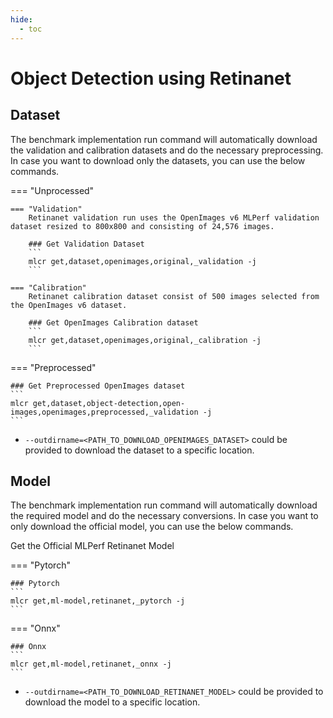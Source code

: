 ```yaml
---
hide:
  - toc
---
```


# Object Detection using Retinanet

## Dataset

The benchmark implementation run command will automatically download the validation and calibration datasets and do the necessary preprocessing. In case you want to download only the datasets, you can use the below commands.

=== "Unprocessed"

    === "Validation"
        Retinanet validation run uses the OpenImages v6 MLPerf validation dataset resized to 800x800 and consisting of 24,576 images.

        ### Get Validation Dataset
        ```
        mlcr get,dataset,openimages,original,_validation -j
        ```

    === "Calibration"
        Retinanet calibration dataset consist of 500 images selected from the OpenImages v6 dataset.

        ### Get OpenImages Calibration dataset
        ```
        mlcr get,dataset,openimages,original,_calibration -j
        ```

=== "Preprocessed"

    ### Get Preprocessed OpenImages dataset
    ```
    mlcr get,dataset,object-detection,open-images,openimages,preprocessed,_validation -j 
    ```

- `--outdirname=<PATH_TO_DOWNLOAD_OPENIMAGES_DATASET>` could be provided to download the dataset to a specific location.


## Model
The benchmark implementation run command will automatically download the required model and do the necessary conversions. In case you want to only download the official model, you can use the below commands.

Get the Official MLPerf Retinanet Model

=== "Pytorch"

    ### Pytorch
    ```
    mlcr get,ml-model,retinanet,_pytorch -j
    ```
=== "Onnx"

    ### Onnx
    ```
    mlcr get,ml-model,retinanet,_onnx -j
    ```

- `--outdirname=<PATH_TO_DOWNLOAD_RETINANET_MODEL>` could be provided to download the model to a specific location.

